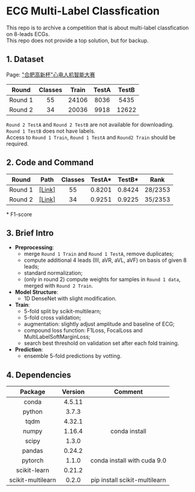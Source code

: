 # ECG Multi-Label Classfication

This repo is to archive a competition that is about multi-label classfication on 8-leads ECGs.  
This repo does not provide a top solution, but for backup.


## 1. Dataset

Page: ["合肥高新杯"心电人机智能大赛](https://tianchi.aliyun.com/competition/entrance/231754/introduction?spm=5176.12281915.0.0.35216dc9Wdmtzg)

|Round|Classes|Train|TestA|TestB|
|:---:|:-----:|:---:|:---:|:---:|
|Round 1|55|24106|8036|5435|
|Round 2|34|20036|9918|12622|

```Round 2 TestA``` and ```Round 2 TestB``` are not available for downloading.  
```Round 1 TestB``` does not have labels.  
Access to ```Round 1 Train```, ```Round 1 TestA``` and ```Round2 Train``` should be required.


## 2. Code and Command

|Round|Path|Classes|TestA\*|TestB\*|Rank|
|:---:|:--:|:-----:|:-----:|:-----:|:--:|
|Round 1|[[Link]](./round1)|55|0.8201|0.8424|28/2353|
|Round 2|[[Link]](./round2)|34|0.9251|0.9225|35/2353|
\* F1-score


## 3. Brief Intro

- **Preprocessing**:
  - merge ```Round 1 Train``` and ```Round 1 TestA```, remove duplicates;
  - compute additional 4 leads (III, aVR, aVL, aVF) on basis of given 8 leads;
  - standard normalization;
  - (only in round 2) compute weights for samples in ```Round 1 data```, merged with ```Round 2 Train```.
- **Model Structure**:
  - 1D DenseNet with slight modification.
- **Train**:
  - 5-fold split by scikit-multilearn;
  - 5-fold cross validation;
  - augmentation: slightly adjust amplitude and baseline of ECG;
  - compound loss function: F1Loss, FocalLoss and MultiLabelSoftMarginLoss;
  - search best threshold on validation set after each fold training.
- **Prediction**:
  - ensemble 5-fold predictions by votting.


## 4. Dependencies

|Package|Version|Comment|
|:-----:|:-----:|:-----:|
|conda|4.5.11||
|python|3.7.3||
|tqdm|4.32.1||
|numpy|1.16.4|conda install|
|scipy|1.3.0||
|pandas|0.24.2||
|pytorch|1.1.0|conda install with cuda 9.0|
|scikit-learn|0.21.2||
|scikit-multilearn|0.2.0|pip install scikit-multilearn|
